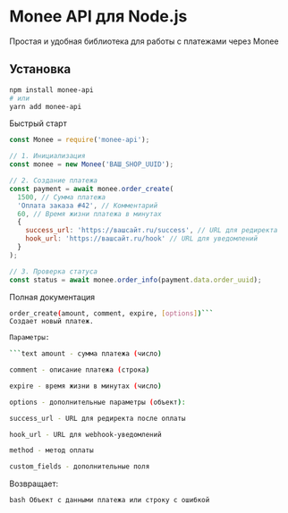 # Monee API для Node.js

Простая и удобная библиотека для работы с платежами через Monee

## Установка

```bash
npm install monee-api
# или
yarn add monee-api
```
Быстрый старт
```javascript
const Monee = require('monee-api');

// 1. Инициализация
const monee = new Monee('ВАШ_SHOP_UUID');

// 2. Создание платежа
const payment = await monee.order_create(
  1500, // Сумма платежа
  'Оплата заказа #42', // Комментарий
  60, // Время жизни платежа в минутах
  {
    success_url: 'https://вашсайт.ru/success', // URL для редиректа
    hook_url: 'https://вашсайт.ru/hook' // URL для уведомлений
  }
);

// 3. Проверка статуса
const status = await monee.order_info(payment.data.order_uuid);
```
Полная документация
```bash
order_create(amount, comment, expire, [options])```
Создает новый платеж.

Параметры:

```text amount - сумма платежа (число)

comment - описание платежа (строка)

expire - время жизни в минутах (число)

options - дополнительные параметры (объект):

success_url - URL для редиректа после оплаты

hook_url - URL для webhook-уведомлений

method - метод оплаты

custom_fields - дополнительные поля 
```

Возвращает:

```bash Объект с данными платежа или строку с ошибкой```
